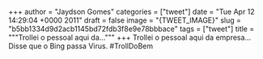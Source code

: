 
+++
author = "Jaydson Gomes"
categories = ["tweet"]
date = "Tue Apr 12 14:29:04 +0000 2011"
draft = false
image = "{TWEET_IMAGE}"
slug = "b5bb1334d9d2acb1145bd72fdb3f8e9e78bbbace"
tags = ["tweet"]
title = """Trollei o pessoal aqui da..."""
+++
Trollei o pessoal aqui da empresa... Disse que o Bing passa Virus. #TrollDoBem
